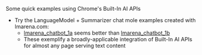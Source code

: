 Some quick examples using Chrome's Built-In AI APIs 

- Try the LanguageModel + Summarizer chat mole examples created with lmarena.com:
  - [lmarena_chatbot_1a](https://michaelwasserman.github.io/ai-examples/lmarena_chatbot_1a.html) seems better than [lmarena_chatbot_1b](https://michaelwasserman.github.io/ai-examples/lmarena_chatbot_1b.html)
  - These exemplify a broadly-applicable integration of Built-In AI APIs for almost any page serving text content
 
